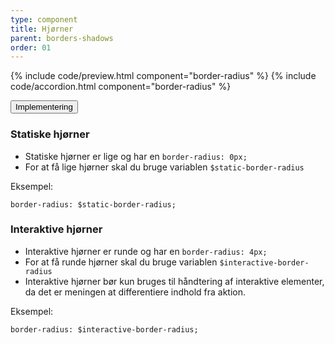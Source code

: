 ```yaml
---
type: component
title: Hjørner
parent: borders-shadows
order: 01
---
```


{% include code/preview.html component="border-radius" %}
{% include code/accordion.html component="border-radius" %}
<div class="accordion-bordered">
  <button class="button-unstyled accordion-button"
    aria-expanded="false" aria-controls="border-radius-docs">
    Implementering
  </button>
  <div id="border-radius-docs" class="accordion-content">
    <section>
        <h3 class="h4">Statiske hjørner</h3>
        <ul>
            <li>Statiske hjørner er lige og har en <code>border-radius: 0px;</code></li>
            <li>For at få lige hjørner skal du bruge variablen <code>$static-border-radius</code></li>
        </ul>
        <p class="h5 mb-3">Eksempel:</p>
        <div class="code-highlight">
            <code>border-radius: $static-border-radius;</code>
        </div>
        <h3 class="h4">Interaktive hjørner</h3>
        <ul>
            <li>Interaktive hjørner er runde og har en <code>border-radius: 4px;</code></li>
            <li>For at få runde hjørner skal du bruge variablen <code>$interactive-border-radius</code></li>
            <li>Interaktive hjørner bør kun bruges til håndtering af interaktive elementer, da det er meningen at differentiere indhold fra aktion.</li>
        </ul>
        <p class="h5 mb-3">Eksempel:</p>
        <div class="code-highlight">
            <code>border-radius: $interactive-border-radius;</code>
        </div>
    </section>
  </div>
</div>